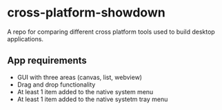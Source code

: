 # cross-platform-showdown

A repo for comparing different cross platform tools used to build desktop applications.

## App requirements

- GUI with three areas (canvas, list, webview)
- Drag and drop functionality
- At least 1 item added to the native system menu
- At least 1 item added to the native systetm tray menu

